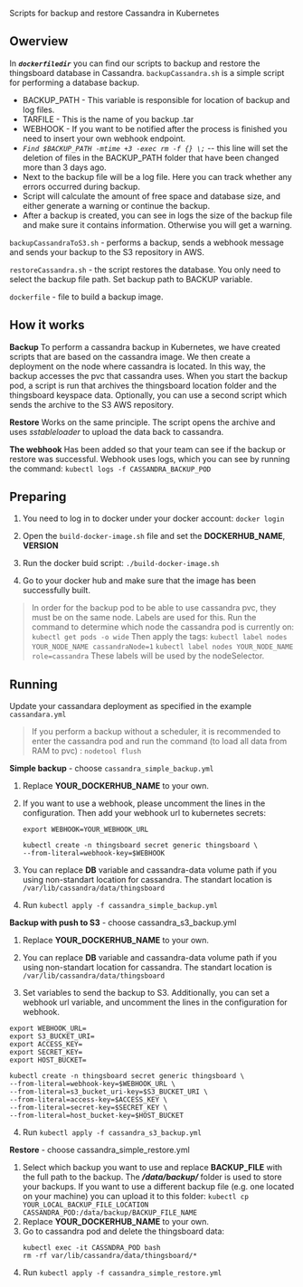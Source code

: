 Scripts for backup and restore Cassandra in Kubernetes
## Owerview  

In ***`dockerfiledir`*** you can find our scripts to backup and restore the thingsboard database in Cassandra.
`backupCassandra.sh` is a simple script for performing a database backup. 
- BACKUP_PATH - This variable is responsible for location of backup and log files.
- TARFILE - This is the name of you backup .tar
- WEBHOOK - If you want to be notified after the process is finished you need to insert your own webhook endpoint.
-  *`Find $BACKUP_PATH -mtime +3 -exec rm -f {} \;`* -- this line will set the deletion of files in the BACKUP_PATH folder that have been changed more than 3 days ago.
- Next to the backup file will be a log file. Here you can track whether any errors occurred during backup.
- Script will calculate the amount of free space and database size, and either generate a warning or continue the backup.
- After a backup is created, you can see in logs the size of the backup file and make sure it contains information. Otherwise you will get a warning.

`backupCassandraToS3.sh` - performs a backup, sends a webhook message and sends your backup to the S3 repository in AWS. 

`restoreCassandra.sh` - the script restores the database. You only need to select the backup file path. Set backup path to BACKUP variable.

`dockerfile` - file to build a backup image.

## How it works

**Backup**
To perform a cassandra backup in Kubernetes, we have created scripts that are based on the cassandra image. 
We then create a deployment on the node where cassandra is located. In this way, the backup accesses the pvc that cassandra uses. When you start the backup pod, a script is run that archives the thingsboard location folder and the thingsboard keyspace data.
Optionally, you can use a second script which sends the archive to the S3 AWS repository.

**Restore**
Works on the same principle. The script opens the archive and uses *sstableloader* to upload the data back to cassandra.

**The webhook**
Has been added so that your team can see if the backup or restore was successful. Webhook uses logs, which you can see by running the command:
`kubectl logs -f CASSANDRA_BACKUP_POD`

## Preparing

1. You need to log in to docker under your docker account: `docker login`

2. Open the `build-docker-image.sh` file and set the **DOCKERHUB_NAME**, **VERSION**

3. Run the docker buid script: `./build-docker-image.sh`

4. Go to your docker hub and make sure that the image has been successfully built.

> In order for the backup pod to be able to use cassandra pvc, they must
 be on the same node. Labels are used for this. Run the command to
determine which node the cassandra pod is currently on: `kubectl get
 pods -o wide`
Then apply the tags:
 `kubectl label nodes YOUR_NODE_NAME cassandraNode=1`
 `kubectl label nodes YOUR_NODE_NAME role=cassandra`
These labels will be used by the nodeSelector.
  
## Running

Update your cassandara deployment as specified in the example `cassandara.yml`

> If you perform a backup without a scheduler, it is recommended to
 enter the cassandra pod and run the command (to load all data from RAM
 to pvc) : `nodetool flush`

**Simple backup** - choose `cassandra_simple_backup.yml`

1. Replace **YOUR_DOCKERHUB_NAME** to your own.

2. If you want to use a webhook, please uncomment the lines in the configuration. Then add your webhook url to kubernetes secrets:

    ```
    export WEBHOOK=YOUR_WEBHOOK_URL

    kubectl create -n thingsboard secret generic thingsboard \
    --from-literal=webhook-key=$WEBHOOK
    ```

3. You can replace **DB** variable and cassandra-data volume path if you using non-standart location for cassandra. The standart location is `/var/lib/cassandra/data/thingsboard`

4. Run `kubectl apply -f cassandra_simple_backup.yml`

**Backup with push to S3** - choose cassandra_s3_backup.yml

1. Replace **YOUR_DOCKERHUB_NAME** to your own.

2. You can replace **DB** variable and cassandra-data volume path if you using non-standart location for cassandra. The standart location is `/var/lib/cassandra/data/thingsboard`

3. Set variables to send the backup to S3. Additionally, you can set a webhook url variable, and uncomment the lines in the configuration for webhook.

```
export WEBHOOK_URL=
export S3_BUCKET_URI=
export ACCESS_KEY=
export SECRET_KEY=
export HOST_BUCKET=

kubectl create -n thingsboard secret generic thingsboard \
--from-literal=webhook-key=$WEBHOOK_URL \
--from-literal=s3_bucket_uri-key=$S3_BUCKET_URI \
--from-literal=access-key=$ACCESS_KEY \
--from-literal=secret-key=$SECRET_KEY \
--from-literal=host_bucket-key=$HOST_BUCKET
```

4. Run `kubectl apply -f cassandra_s3_backup.yml`

**Restore** - choose cassandra_simple_restore.yml

1. Select which backup you want to use and replace **BACKUP_FILE** with the full path to the backup. The ***/data/backup/*** folder is used to store your backups. If you want to use a different backup file (e.g. one located on your machine) you can upload it to this folder: 
`kubectl cp YOUR_LOCAL_BACKUP_FILE_LOCATION CASSANDRA_POD:/data/backup/BACKUP_FILE_NAME`
2. Replace **YOUR_DOCKERHUB_NAME** to your own.
3. Go to cassandra pod and delete the thingsboard data:
    ```
    kubectl exec -it CASSNDRA_POD bash
    rm -rf var/lib/cassandra/data/thingsboard/*
    ```
4. Run `kubectl apply -f cassandra_simple_restore.yml`